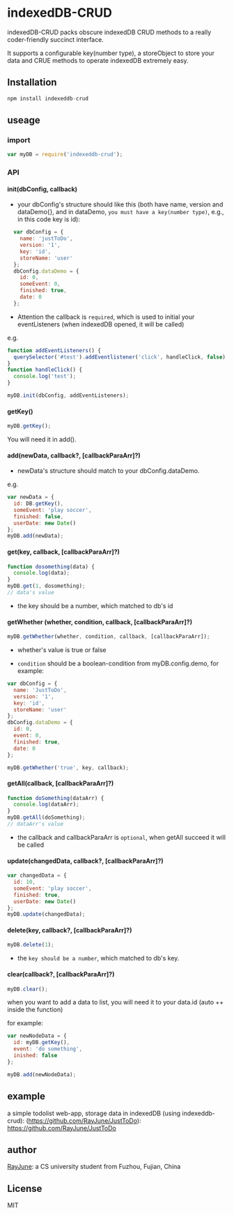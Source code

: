 # indexedDB-CRUD

indexedDB-CRUD packs obscure indexedDB CRUD methods to a really coder-friendly succinct interface.

It supports a configurable key(number type), a storeObject to store your data and CRUE methods to operate indexedDB extremely easy.

## Installation

```javascript
npm install indexeddb-crud 
```

## useage

### import

```javascript
var myDB = require('indexeddb-crud');
```

### API

#### init(dbConfig, callback)

* your dbConfig's structure should like this (both have name, version and dataDemo{}, and in dataDemo, `you must have a key(number type)`, e.g., in this code key is id):

```javascript
  var dbConfig = {  
    name: 'justToDo',
    version: '1',
    key: 'id',
    storeName: 'user'
  };
  dbConfig.dataDemo = { 
    id: 0,
    someEvent: 0,
    finished: true,
    date: 0
  };
```

* Attention the callback is `required`, which is used to initial your eventListeners (when indexedDB opened, it will be called)

e.g.

```javascript
function addEventListeners() {
  querySelector('#test').addEventlistener('click', handleClick, false);
}
function handleClick() {
  console.log('test');
}

myDB.init(dbConfig, addEventListeners);
```

#### getKey()

```javascript
myDB.getKey();
```

You will need it in add().

#### add(newData, callback?, [callbackParaArr]?)

* newData's structure should match to your dbConfig.dataDemo.

e.g.

```javascript
var newData = {
  id: DB.getKey(),
  someEvent: 'play soccer',
  finished: false,
  userDate: new Date()
};
myDB.add(newData);
```

#### get(key, callback, [callbackParaArr]?)

```javascript
function dosomething(data) {
  console.log(data);
}
myDB.get(1, dosomething);
// data's value
```

* the key should be a number, which matched to db's id

#### getWhether (whether, condition, callback, [callbackParaArr]?)

```javascript
myDB.getWhether(whether, condition, callback, [callbackParaArr]);
```

* whether's value is true or false

* `condition` should be a boolean-condition from myDB.config.demo, for example:

```javascript
var dbConfig = {  
  name: 'JustToDo',
  version: '1',
  key: 'id',
  storeName: 'user' 
};
dbConfig.dataDemo = { 
  id: 0,
  event: 0,
  finished: true,
  date: 0
};

myDB.getWhether('true', key, callback);
```

#### getAll(callback, [callbackParaArr]?)

```javascript
function doSomething(dataArr) {
  console.log(dataArr);
}
myDB.getAll(doSomething);
// dataArr's value
```

*  the callback and callbackParaArr is `optional`, when getAll succeed it will be called

#### update(changedData, callback?, [callbackParaArr]?)

```javascript
var changedData = {
  id: 10,
  someEvent: 'play soccer',
  finished: true,
  userDate: new Date()
};
myDB.update(changedData);
```

#### delete(key, callback?, [callbackParaArr]?)

```javascript
myDB.delete(1);
```
* the `key should be a number`, which matched to db's key.

#### clear(callback?, [callbackParaArr]?)

```javascript
myDB.clear();
```

when you want to add a data to list, you will need it to your data.id (auto ++ inside the function)

for example:

```javascript
var newNodeData = {
  id: myDB.getKey(),
  event: 'do something',
  inished: false
};

myDB.add(newNodeData);
```

## example

a simple todolist web-app, storage data in indexedDB (using indexeddb-crud): (https://github.com/RayJune/JustToDo): https://github.com/RayJune/JustToDo

## author

[RayJune](http://rayjune.xyz/about): a CS university student from Fuzhou, Fujian, China

## License

MIT